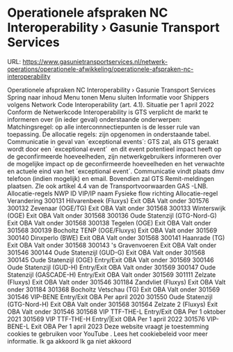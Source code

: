 # Operationele afspraken NC Interoperability › Gasunie Transport Services

URL: https://www.gasunietransportservices.nl/netwerk-operations/operationele-afwikkeling/operationele-afspraken-nc-interoperability

Operationele afspraken NC Interoperability › Gasunie Transport Services
Spring naar inhoud
Menu tonen
Menu sluiten
Informatie voor Shippers volgens Network Code Interoperability (art. 4.1).
Situatie per 1 april 2022
Conform de Netwerkcode Interoperability is
GTS
verplicht de markt te informeren over (in ieder geval) onderstaande onderwerpen:
Matchingsregel: op alle interconnnectiepunten is de lesser rule van toepassing.
De allocatie regels: zijn opgenomen in onderstaande tabel.
Communicatie in geval van ´exceptional events´:
GTS
zal, als
GTS
geraakt wordt door een ´exceptional event´  en dit event potentieel impact heeft op de geconfirmeerde hoeveelheden, zijn netwerkgebruikers informeren over de mogelijke impact op de geconfirmeerde hoeveelheden en het verwachte en actuele eind van het ´exceptional event´. Communicatie vindt plaats dmv telefoon (indien mogelijk) en email. Bovendien zal
GTS
Remit-meldingen plaatsen. ZIe ook artikel 4.4 van de Transportvoorwaarden
GAS
-LNB.
Allocatie-regels
NWP ID
VIP/IP naam
Fysieke flow richting
Allocatie-regel
Verandering
300131
Hilvarenbeek (Fluxys)
Exit
OBA
Valt onder 301576
300132
Zevenaar (OGE/TG)
Exit
OBA
Valt onder 301568
300133
Winterswijk (OGE)
Exit
OBA
Valt onder 301568
300136
Oude Statenzijl (GTG-Nord-G)
Exit
OBA
Valt onder 301568
300138
Tegelen (OGE)
Exit
OBA
Valt onder 301568
300139
Bocholtz TENP (OGE/Fluxys)
Exit
OBA
Valt onder 301569
300140
Dinxperlo (BWE)
Exit
OBA
Valt onder 301568
300141
Haanrade (TG)
Exit
OBA
Valt onder 301568
300143
's Gravenvoeren
Exit
OBA
Valt onder 301546
300144
Oude Statenzijl (GUD-G)
Exit
OBA
Valt onder 301568
300145
Oude Statenzijl (OGE)
Entry/Exit
OBA
Valt onder 301569
300146
Oude Statenzijl (GUD-H)
Entry/Exit
OBA
Valt onder 301569
300147
Oude Statenzijl (GASCADE-H)
Entry/Exit
OBA
Valt onder 301569
301111
Zelzate (Fluxys)
Exit
OBA
Valt onder 301546
301184
Zandvliet (Fluxys)
Exit
OBA
Valt onder 301184
301368
Bocholtz Vetschau (TG)
Exit
OBA
Valt onder 301569
301546
VIP-BENE
Entry/Exit
OBA
Per april 2020
301550
Oude Statenzijl (GTG-Nord-H)
Exit
OBA
Valt onder 301568
301564
Zelzate 2 (Fluxys)
Exit
OBA
Valt onder 301546
301568
VIP TTF-THE-L
Entry/Exit
OBA
Per 1 oktober 2021
301569
VIP TTF-THE-H
Entry/|Exit
OBA
Per 1 april 2022
301576
VIP-BENE-L
Exit
OBA
Per 1 april 2023
Deze website vraagt je toestemming cookies te gebruiken voor
YouTube
. Lees het
cookiebeleid
voor meer informatie.
Ik ga akkoord
Ik ga niet akkoord